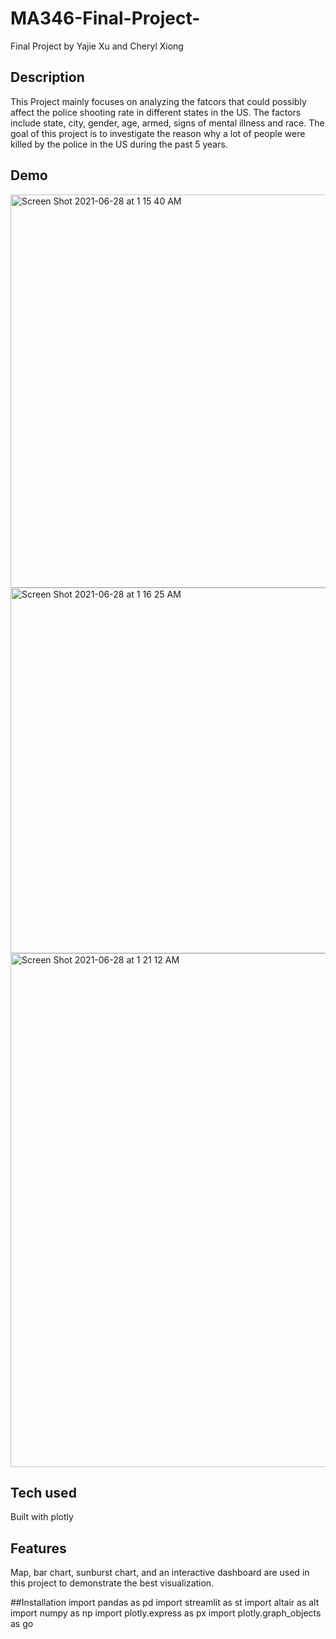 # MA346-Final-Project-
Final Project by Yajie Xu and Cheryl Xiong
## Description
This Project mainly focuses on analyzing the fatcors that could possibly affect the police shooting rate in different states in the US. The factors include state, city, gender, age, armed, signs of mental illness and race. The goal of this project is to investigate the reason why a lot of people were killed by the police in the US during the past 5 years.
## Demo
<img width="629" alt="Screen Shot 2021-06-28 at 1 15 40 AM" src="https://user-images.githubusercontent.com/55515436/123583878-5f6a1080-d7ae-11eb-88e8-27ad8cbc560f.png">
<img width="585" alt="Screen Shot 2021-06-28 at 1 16 25 AM" src="https://user-images.githubusercontent.com/55515436/123583914-790b5800-d7ae-11eb-933f-e9b60f31e484.png">
<img width="822" alt="Screen Shot 2021-06-28 at 1 21 12 AM" src="https://user-images.githubusercontent.com/55515436/123584310-25e5d500-d7af-11eb-9a07-d58b6ac672bb.png">

## Tech used
Built with plotly

## Features
Map, bar chart, sunburst chart, and an interactive dashboard are used in this project to demonstrate the best visualization.

##Installation
import pandas as pd
import streamlit as st
import altair as alt
import numpy as np
import plotly.express as px
import plotly.graph_objects as go
